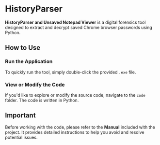 # HistoryParser

**HistoryParser and Unsaved Notepad Viewer** is a digital forensics tool designed to extract and decrypt saved Chrome browser passwords using Python.

## How to Use

### Run the Application
To quickly run the tool, simply double-click the provided `.exe` file.

### View or Modify the Code
If you'd like to explore or modify the source code, navigate to the `code` folder. The code is written in Python.

## Important
Before working with the code, please refer to the **Manual** included with the project. It provides detailed instructions to help you avoid and resolve potential issues.
